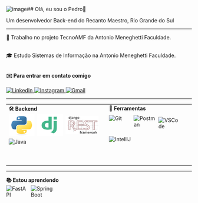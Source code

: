 <img width="887" height="156" alt="image" src="https://github.com/user-attachments/assets/e276b611-c164-4dd4-8caf-927d131651c0" />## Olá, eu sou o Pedro👋
<p>Um desenvolvedor Back-end do Recanto Maestro, Rio Grande do Sul</p>
<hr>
<ul style="list-style: none; padding: 0; margin: 0;">
  <li style="margin-bottom: 1em;">
    💼 Trabalho no projeto TecnoAMF da Antonio Meneghetti Faculdade.
  </li>
  <br>
  <li style="margin-bottom: 1em;">
    🎓 Estudo Sistemas de Informação na Antonio Meneghetti Faculdade.
  </li>
  <br>
  <li style="margin-bottom: 1em;">
    <strong>✉️ Para entrar em contato comigo</strong><br> <br>
    <a href="https://www.linkedin.com/in/pedro-lovatto-dev/" target="_blank">
      <img src="https://img.shields.io/badge/-LinkedIn-%230077B5?style=for-the-badge&logo=linkedin&logoColor=white" alt="LinkedIn" />
    </a>
    <a href="https://www.instagram.com/pedro.lovatto/" target="_blank">
      <img src="https://img.shields.io/badge/-Instagram-%23E4405F?style=for-the-badge&logo=instagram&logoColor=white" alt="Instagram" />
    </a>
    <a href="https://mail.google.com/mail/?view=cm&fs=1&to=pedrollovatto@gmail.com" target="_blank">
      <img src="https://img.shields.io/badge/-Gmail-%23333?style=for-the-badge&logo=gmail&logoColor=white" alt="Gmail" />
    </a>
    
  </li> <hr>
</ul>

<table>
  <tr>
    <td valign="top">
      <strong>🛠️ Backend</strong><br>
      <div style="display: flex; gap: 0.5em; flex-wrap: wrap; align-items: center;">
        <img align="center" alt="Python" height="60" width="70" src="https://raw.githubusercontent.com/devicons/devicon/master/icons/python/python-original.svg">
        <img src="icones/django-svgrepo-com.svg" alt="Django" width="70" height="60" align="middle"/>
        <img src="icones/django_rest_framework.jpg" alt="Django Rest Framework" width="90" height="50" align="middle"/>
        <img align="center" alt="Java" height="70" width="70" src="https://cdn.jsdelivr.net/gh/devicons/devicon@latest/icons/java/java-original.svg">
      </div>
    </td>
    <td valign="top">
      <strong>🔧 Ferramentas</strong><br>
      <div style="display: flex; gap: 0.5em; flex-wrap: wrap; align-items: center; padding-top: 10px;">
        <img align="center" alt="Git" height="50" width="60" src="https://cdn.jsdelivr.net/gh/devicons/devicon/icons/git/git-original.svg">
        <img align="center" alt="Postman" height="50" width="60" src="https://cdn.jsdelivr.net/gh/devicons/devicon/icons/postman/postman-original.svg">
        <img align="center" alt="VSCode" height="40" width="60" src="https://cdn.jsdelivr.net/gh/devicons/devicon/icons/vscode/vscode-original.svg">
        <img align="center" alt="IntelliJ" height="40" width="60" src="https://cdn.jsdelivr.net/gh/devicons/devicon/icons/intellij/intellij-original.svg">
      </div>
    </td>
  </tr>
</table>

<hr>

<ul style="list-style: none; padding: 0; margin: 0;">
  <li style="margin-bottom: 1em;">
    <strong>📚 Estou aprendendo</strong><br>
    <div style="display: flex; gap: 0.5em; flex-wrap: wrap; align-items: center;">
      <img align="center" alt="FastAPI" height="50" width="60" src="https://cdn.jsdelivr.net/gh/devicons/devicon/icons/fastapi/fastapi-original.svg">
      <img align="center" alt="Spring Boot" height="50" width="60" src="https://cdn.jsdelivr.net/gh/devicons/devicon/icons/spring/spring-original.svg">
    </div>
  </li>
</ul>
